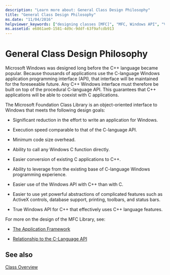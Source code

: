 ```yaml
---
description: "Learn more about: General Class Design Philosophy"
title: "General Class Design Philosophy"
ms.date: "11/04/2016"
helpviewer_keywords: ["designing classes [MFC]", "MFC, Windows API", "Visual C, Windows API calls", "classes [MFC], MFC class design", "Windows API [MFC], and MFC"]
ms.assetid: e6861ae0-1581-4d9c-9ddf-63f9afcdb913
---
```

# General Class Design Philosophy

Microsoft Windows was designed long before the C++ language became popular. Because thousands of applications use the C-language Windows application programming interface (API), that interface will be maintained for the foreseeable future. Any C++ Windows interface must therefore be built on top of the procedural C-language API. This guarantees that C++ applications will be able to coexist with C applications.

The Microsoft Foundation Class Library is an object-oriented interface to Windows that meets the following design goals:

- Significant reduction in the effort to write an application for Windows.

- Execution speed comparable to that of the C-language API.

- Minimum code size overhead.

- Ability to call any Windows C function directly.

- Easier conversion of existing C applications to C++.

- Ability to leverage from the existing base of C-language Windows programming experience.

- Easier use of the Windows API with C++ than with C.

- Easier to use yet powerful abstractions of complicated features such as ActiveX controls, database support, printing, toolbars, and status bars.

- True Windows API for C++ that effectively uses C++ language features.

For more on the design of the MFC Library, see:

- [The Application Framework](application-framework.md)

- [Relationship to the C-Language API](relationship-to-the-c-language-api.md)

## See also

[Class Overview](class-library-overview.md)
